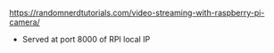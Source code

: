 https://randomnerdtutorials.com/video-streaming-with-raspberry-pi-camera/

- Served at port 8000 of RPI local IP